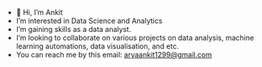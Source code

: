 - 👋 Hi, I’m Ankit
- I’m interested in Data Science and Analytics
- I’m gaining skills as a data analyst.
- I’m looking to collaborate on various projects on data analysis, machine learning automations, data visualisation, and etc.
- You can reach me by this email: aryaankit1299@gmail.com

<!---
arya-ankit1/arya-ankit1 is a ✨ special ✨ repository because its `README.md` (this file) appears on your GitHub profile.
You can click the Preview link to take a look at your changes.
--->
